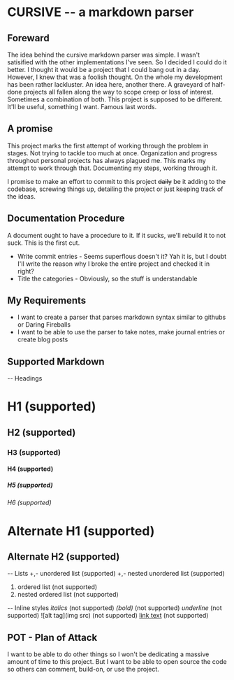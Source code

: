 CURSIVE -- a markdown parser
===

Foreward
---
The idea behind the cursive markdown parser was simple. I wasn't satisified with
the other implementations I've seen. So I decided I could do it better. I thought
it would be a project that I could bang out in a day. However, I knew that was 
a foolish thought. On the whole my development has been rather lackluster. An 
idea here, another there. A graveyard of half-done projects all fallen along the
way to scope creep or loss of interest. Sometimes a combination of both. This project
is supposed to be different. It'll be useful, something I want. Famous last words.

A promise
---

This project marks the first attempt of working through the problem in stages. Not
trying to tackle too much at once. Organization and progress throughout personal projects
has always plagued me. This marks my attempt to work through that. Documenting my steps,
working through it.

I promise to make an effort to commit to this project ~~daily~~ be it adding to the 
codebase, screwing things up, detailing the project or just keeping track of the ideas.


Documentation Procedure
---
A document ought to have a procedure to it. If it sucks, we'll rebuild it to not suck.
This is the first cut.

+ Write commit entries - Seems superflous doesn't it? Yah it is, but I doubt I'll write
the reason why I broke the entire project and checked it in right?
+ Title the categories - Obviously, so the stuff is understandable

My Requirements
---
- I want to create a parser that parses markdown syntax similar to githubs or Daring Fireballs
- I want to be able to use the parser to take notes, make journal entries or create blog posts

Supported Markdown
---

-- Headings
# H1                         (supported)
## H2                        (supported) 
### H3                       (supported)
#### H4                      (supported)
##### H5                     (supported) 
###### H6                    (supported)

Alternate H1                 (supported)
===
Alternate H2                 (supported)
---                         

-- Lists
+,- unordered list          (supported)
+,- nested unordered list   (supported)
1. ordered list             (not supported)
1. nested ordered list      (not supported)

-- Inline styles
*italics*                   (not supported)
*(bold)*                    (not supported)
_underline_                 (not supported)
![alt tag](img src)         (not supported)
[link text](link)           (not supported)


POT - Plan of Attack
---
I want to be able to do other things so I won't be dedicating a massive amount of time to this
project. But I want to be able to open source the code so others can comment, build-on, or use
the project.



